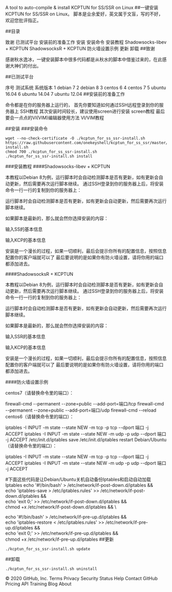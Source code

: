 A tool to auto-compile & install KCPTUN for SS/SSR on Linux
##一键安装KCPTUN for SS/SSR on Linux。
脚本是业余爱好，英文属于文盲，写的不好，欢迎您批评指正。

##目录

致谢
已测试平台
安装前的准备工作
安装
安装命令
安装教程
Shadowsocks-libev + KCPTUN
ShadowsocksR + KCPTUN
防火墙设置示例
更新
卸载
##致谢

感谢秋水逸冰，一键安装脚本中很多代码都是从秋水的脚本中借鉴过来的，在此感谢大神们的付出。

##已测试平台

序号	测试系统	系统版本
1	debian	7
2	debian	8
3	centos	6
4	centos	7
5	ubuntu	16.04
6	ubuntu	14.04
7	ubuntu	12.04
##安装前的准备工作

命令都是在你的服务器上运行的，
首先你要知道如何通过SSH远程登录到你的服务器上 SSH教程
其次安装时间较长，建议使用screen进行安装 screen教程
最后要会一点点的VI(VIM)编辑器使用方法 VI/VIM教程

##安装
###安装命令

    wget --no-check-certificate -O ./kcptun_for_ss_ssr-install.sh https://raw.githubusercontent.com/onekeyshell/kcptun_for_ss_ssr/master/kcptun_for_ss_ssr-install.sh
    chmod 700 ./kcptun_for_ss_ssr-install.sh
    ./kcptun_for_ss_ssr-install.sh install
###安装教程
####Shadowsocks-libev + KCPTUN

本教程以Debian 8为例，运行脚本时会自动检测脚本是否有更新，如有更新会自动更新，然后需要再次运行脚本继续。
通过SSH登录到你的服务器上后，将安装命令一行一行的复制到你的服务器上：

运行脚本时会自动检测脚本是否有更新，如有更新会自动更新，然后需要再次运行脚本继续。

如果脚本是最新的，那么就会然你选择安装的内容：

输入SS的基本信息


输入KCP的基本信息


安装是一个漫长的过程，如果一切顺利，最后会提示你所有的配置信息，按照信息配置你的客户端就可以了
最后要说明的是如果你有防火墙设置，请将你用的端口都添加进去。

####ShadowsocksR + KCPTUN

本教程以Debian 8为例，运行脚本时会自动检测脚本是否有更新，如有更新会自动更新，然后需要再次运行脚本继续。
通过SSH登录到你的服务器上后，将安装命令一行一行的复制到你的服务器上：

运行脚本时会自动检测脚本是否有更新，如有更新会自动更新，然后需要再次运行脚本继续。

如果脚本是最新的，那么就会然你选择安装的内容：

输入SSR的基本信息


输入KCP的基本信息


安装是一个漫长的过程，如果一切顺利，最后会提示你所有的配置信息，按照信息配置你的客户端就可以了
最后要说明的是如果你有防火墙设置，请将你用的端口都添加进去。

####防火墙设置示例

centos7（请替换命令里的端口）：

firewall-cmd --permanent --zone=public --add-port=端口/tcp
firewall-cmd --permanent --zone=public --add-port=端口/udp
firewall-cmd --reload
centos6（请替换命令里的端口）：

iptables -I INPUT -m state --state NEW -m tcp -p tcp --dport 端口 -j ACCEPT
iptables -I INPUT -m state --state NEW -m udp -p udp --dport 端口 -j ACCEPT
/etc/init.d/iptables save
/etc/init.d/iptables restart
Debian/Ubuntu（请替换命令里的端口）：

iptables -I INPUT -m state --state NEW -m tcp -p tcp --dport 端口 -j ACCEPT
iptables -I INPUT -m state --state NEW -m udp -p udp --dport 端口 -j ACCEPT

#下面这些代码是让Debian/Ubuntu关机自动备份Iptables和启动自动加载Iptables
echo '#!/bin/bash' > /etc/network/if-post-down.d/iptables && \
echo 'iptables-save > /etc/iptables.rules' >> /etc/network/if-post-down.d/iptables && \
echo 'exit 0;' >> /etc/network/if-post-down.d/iptables && \
chmod +x /etc/network/if-post-down.d/iptables && \

echo '#!/bin/bash' > /etc/network/if-pre-up.d/iptables && \
echo 'iptables-restore < /etc/iptables.rules' >> /etc/network/if-pre-up.d/iptables && \
echo 'exit 0;' >> /etc/network/if-pre-up.d/iptables && \
chmod +x /etc/network/if-pre-up.d/iptables
##更新

    ./kcptun_for_ss_ssr-install.sh update
##卸载

    ./kcptun_for_ss_ssr-install.sh uninstall
© 2020 GitHub, Inc.
Terms
Privacy
Security
Status
Help
Contact GitHub
Pricing
API
Training
Blog
About
